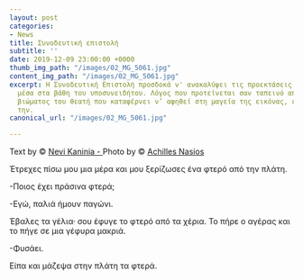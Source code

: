 ```yaml
---
layout: post
categories:
- News
title: Συνοδευτική επιστολή
subtitle: ''
date: 2019-12-09 23:00:00 +0000
thumb_img_path: "/images/02_MG_5061.jpg"
content_img_path: "/images/02_MG_5061.jpg"
excerpt: Η Συνοδευτική Επιστολή προσδοκά ν' ανακαλύψει τις προεκτάσεις της εικόνας
  μέσα στα βάθη του υποσυνειδήτου. Λόγος που προτείνεται σαν ταπεινό απαύγασμα του
  βιώματος του θεατή που καταφέρνει ν’ αφηθεί στη μαγεία της εικόνας, επαναδημιουργώντας
  την.
canonical_url: "/images/02_MG_5061.jpg"

---
```

Text by © <a href="https://www.facebook.com/nevi.kaninia" target="blank">Nevi Kaninia - </a>Photo by © <a href="https://anikon.org/" target="blank">Achilles Nasios</a>

Έτρεχες πίσω μου μια μέρα και μου ξερίζωσες ένα φτερό από την πλάτη.

\-Ποιος έχει πράσινα φτερά;

\-Εγώ, παλιά ήμουν παγώνι.

Έβαλες τα γέλια· σου έφυγε το φτερό από τα χέρια. Το πήρε ο αγέρας και το πήγε σε μια γέφυρα μακριά.

\-Φυσάει.

Είπα και μάζεψα στην πλάτη τα φτερά.